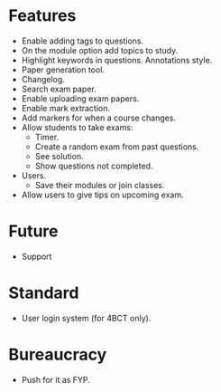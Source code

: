 # Features
* Enable adding tags to questions.
* On the module option add topics to study.
* Highlight keywords in questions. Annotations style.
* Paper generation tool.
* Changelog.
* Search exam paper.
* Enable uploading exam papers.
* Enable mark extraction.
* Add markers for when a course changes.
* Allow students to take exams:
    * Timer.
    * Create a random exam from past questions.
    * See solution.
    * Show questions not completed.
* Users.
    - Save their modules or join classes.
* Allow users to give tips on upcoming exam.

# Future
* Support 

# Standard
* User login system (for 4BCT only).

# Bureaucracy
* Push for it as FYP.